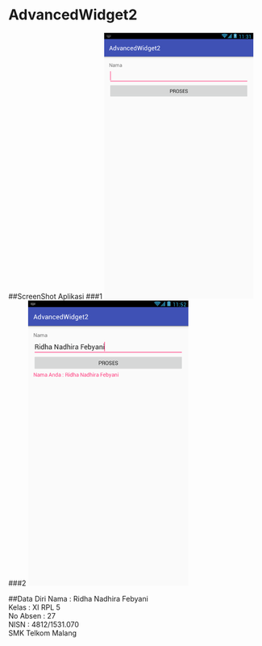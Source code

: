 # AdvancedWidget2

##ScreenShot Aplikasi
###1
![alt text](https://github.com/ridhanadhirafebyani/AdvancedWidget2/blob/master/aw4.png)<br>
###2
![alt text](https://github.com/ridhanadhirafebyani/AdvancedWidget2/blob/master/aw5.png)

##Data Diri
Nama : Ridha Nadhira Febyani<br>
Kelas : XI RPL 5<br>
No Absen : 27<br>
NISN : 4812/1531.070<br>
SMK Telkom Malang
